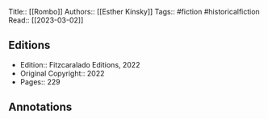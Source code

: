 Title:: [[Rombo]]
Authors:: [[Esther Kinsky]]
Tags:: #fiction #historicalfiction 
Read:: [[2023-03-02]]

## Editions
- Edition:: Fitzcaralado Editions, 2022
- Original Copyright:: 2022
- Pages:: 229

## Annotations
